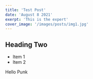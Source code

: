 ```yaml
---
title: 'Test Post'
date: 'August 8 2021'
exerpt: 'This is the expert'
cover_image: '/images/posts/img1.jpg'
---
```

## Heading Two

* Item 1
* Item 2

Hello Punk